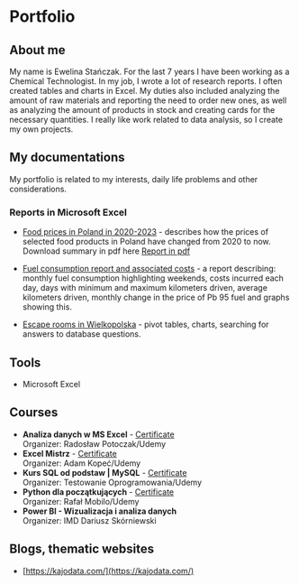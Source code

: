 # Portfolio

## About me
My name is Ewelina Stańczak. For the last 7 years I have been working as a Chemical Technologist. In my job, I wrote a lot of research reports. I often created tables and charts in Excel. My duties also included analyzing the amount of raw materials and reporting the need to order new ones, as well as analyzing the amount of products in stock and creating cards for the necessary quantities. I really like work related to data analysis, so I create my own projects. 

## My documentations
My portfolio is related to my interests, daily life problems and other considerations.

### Reports in Microsoft Excel
* [Food prices in Poland in 2020-2023](https://www.dropbox.com/scl/fi/l7qj9ibv5txumv15vynsk/Food-prices-in-Poland-2020-2023.xlsx?rlkey=bhzm6tda5cdm7mzfiormrgpqe&dl=0) - describes how the prices of selected food products in Poland have changed from 2020 to now. Download summary in pdf here [Report in pdf](https://www.dropbox.com/s/k78sb6kitssxggl/Food%20prices%20in%20Poland%202020-2023.pdf?dl=0)
 
* [Fuel consumption report and associated costs](https://www.dropbox.com/s/v2s79pg7k1tsq30/How%20much%20do%20I%20spend%20on%20fuel.xlsx?dl=0) - a report describing: monthly fuel consumption highlighting weekends, costs incurred each day, days with minimum and maximum kilometers driven, average kilometers driven, monthly change in the price of Pb 95 fuel and graphs showing this.
  
* [Escape rooms in Wielkopolska](https://www.dropbox.com/scl/fi/ipoiqofw8cam9bf3if5pu/Escape-room.xlsx?rlkey=hecfai4gthmm8rh2izyop8z75&dl=0) - pivot tables, charts, searching for answers to database questions.
  
## Tools
* Microsoft Excel

## Courses
* **Analiza danych w MS Excel** - [Certificate](https://udemy-certificate.s3.amazonaws.com/pdf/UC-ae792a58-35bb-4aed-bbb1-61afe292ef85.pdf)
<br />Organizer: Radosław Potoczak/Udemy
* **Excel Mistrz** - [Certificate](https://udemy-certificate.s3.amazonaws.com/pdf/UC-807c3504-8f33-42a8-a207-86d7c3182a4b.pdf)
<br />Organizer: Adam Kopeć/Udemy
* **Kurs SQL od podstaw | MySQL** - [Certificate](https://udemy-certificate.s3.amazonaws.com/pdf/UC-77a75614-4a6e-48fb-be58-f87732f1503f.pdf)
<br />Organizer: Testowanie Oprogramowania/Udemy
* **Python dla początkujących** - [Certificate](https://udemy-certificate.s3.amazonaws.com/pdf/UC-f0b5fd98-c3ed-44d7-a41d-6516b1fe59a6.pdf)
<br />Organizer: Rafał Mobilo/Udemy
* **Power BI - Wizualizacja i analiza danych** 
<br />Organizer: IMD Dariusz Skórniewski

## Blogs, thematic websites
* [https://kajodata.com/](https://kajodata.com/)  
